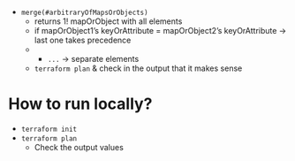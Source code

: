 * `merge(#arbitraryOfMapsOrObjects)`
  * returns 1! mapOrObject with all elements
  * if mapOrObject1’s keyOrAttribute = mapOrObject2’s keyOrAttribute → last one takes precedence
  * + `...` -> separate elements
  * `terraform plan` & check in the output that it makes sense

# How to run locally?
* `terraform init`
* `terraform plan`
  * Check the output values

